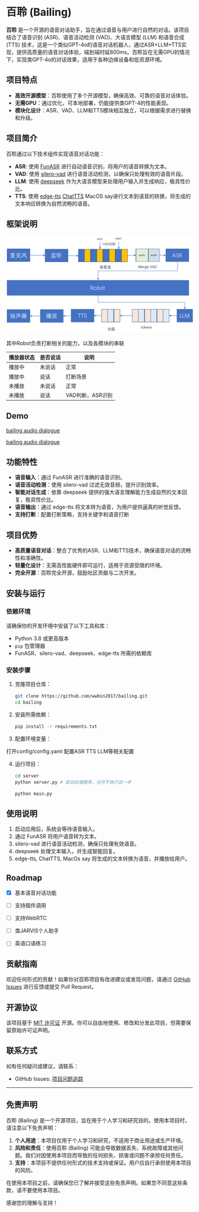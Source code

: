 # 百聆 (Bailing)

**百聆** 是一个开源的语音对话助手，旨在通过语音与用户进行自然的对话。该项目结合了语音识别 (ASR)、语音活动检测 (VAD)、大语言模型 (LLM) 和语音合成 (TTS) 技术，这是一个类似GPT-4o的语音对话机器人，通过ASR+LLM+TTS实现，提供高质量的语音对话体验，端到端时延800ms。百聆旨在无需GPU的情况下，实现类GPT-4o的对话效果，适用于各种边缘设备和低资源环境。


## 项目特点

- **高效开源模型**：百聆使用了多个开源模型，确保高效、可靠的语音对话体验。
- **无需GPU**：通过优化，可本地部署，仍能提供类GPT-4的性能表现。
- **模块化设计**：ASR、VAD、LLM和TTS模块相互独立，可以根据需求进行替换和升级。


## 项目简介

百聆通过以下技术组件实现语音对话功能：

- **ASR**: 使用 [FunASR](https://github.com/modelscope/FunASR) 进行自动语音识别，将用户的语音转换为文本。
- **VAD**: 使用 [silero-vad](https://github.com/snakers4/silero-vad) 进行语音活动检测，以确保只处理有效的语音片段。
- **LLM**: 使用 [deepseek](https://github.com/deepseek-ai/DeepSeek-LLM) 作为大语言模型来处理用户输入并生成响应，极具性价比。
- **TTS**: 使用 [edge-tts](https://github.com/rany2/edge-tts) [ChatTTS](https://github.com/2noise/ChatTTS) MacOS say进行文本到语音的转换，将生成的文本响应转换为自然流畅的语音。


## 框架说明

![百聆流程图](assets/bailing_flowchart.png)

其中Robot负责打断相关的能力，以及各模块的串联

| 播放器状态 | 是否说话 | 说明 |
|----------|----------|----------|
| 播放中 | 未说话 | 正常 |
| 播放中 | 说话 | 打断场景 |
| 未播放| 未说话 | 正常 |
| 未播放| 说话 | VAD判断，ASR识别 |

## Demo

[bailing audio dialogue](https://www.zhihu.com/zvideo/1818998325594177537)

[bailing audio dialogue](https://www.zhihu.com/zvideo/1818994917940260865)


## 功能特性

- **语音输入**：通过 FunASR 进行准确的语音识别。
- **语音活动检测**：使用 silero-vad 过滤无效音频，提升识别效率。
- **智能对话生成**：依靠 deepseek 提供的强大语言理解能力生成自然的文本回复，极具性价比。
- **语音输出**：通过 edge-tts 将文本转为语音，为用户提供逼真的听觉反馈。
- **支持打断**：配置打断策略，支持关键字和语音打断

## 项目优势

- **高质量语音对话**：整合了优秀的ASR、LLM和TTS技术，确保语音对话的流畅性和准确性。
- **轻量化设计**：无需高性能硬件即可运行，适用于资源受限的环境。
- **完全开源**：百聆完全开源，鼓励社区贡献与二次开发。

## 安装与运行

### 依赖环境

请确保你的开发环境中安装了以下工具和库：

- Python 3.8 或更高版本
- `pip` 包管理器
- FunASR、silero-vad、deepseek、edge-tts 所需的依赖库

### 安装步骤

1. 克隆项目仓库：

    ```bash
    git clone https://github.com/wwbin2017/bailing.git
    cd bailing
    ```

2. 安装所需依赖：

    ```bash
    pip install -r requirements.txt
    ```

3. 配置环境变量：

打开config/config.yaml 配置ASR TTS LLM等相关配置

4. 运行项目：

    ```bash 
    cd server
    python server.py # 启动后端服务，也可不执行这一步
    ```
    
    ```bash
    python main.py
    ```

## 使用说明

1. 启动应用后，系统会等待语音输入。
2. 通过 FunASR 将用户语音转为文本。
3. silero-vad 进行语音活动检测，确保只处理有效语音。
4. deepseek 处理文本输入，并生成智能回复。
5. edge-tts, ChatTTS, MacOs say 将生成的文本转换为语音，并播放给用户。


## Roadmap

- [x] 基本语音对话功能
- [ ] 支持插件调用
- [ ] 支持WebRTC
- [ ] 类JARVIS个人助手
- [ ] 英语口语练习


## 贡献指南

欢迎任何形式的贡献！如果你对百聆项目有改进建议或发现问题，请通过 [GitHub Issues](https://github.com/wwbin2017/bailing/issues) 进行反馈或提交 Pull Request。

## 开源协议

该项目基于 [MIT 许可证](LICENSE) 开源。你可以自由地使用、修改和分发此项目，但需要保留原始许可证声明。

## 联系方式

如有任何疑问或建议，请联系：

- GitHub Issues: [项目问题追踪](https://github.com/wwbin2017/bailing/issues)

---

## 免责声明

百聆 (Bailing) 是一个开源项目，旨在用于个人学习和研究目的。使用本项目时，请注意以下免责声明：

1. **个人用途**：本项目仅用于个人学习和研究，不适用于商业用途或生产环境。
2. **风险和责任**：使用百聆 (Bailing) 可能会导致数据丢失、系统故障或其他问题。我们对因使用本项目而导致的任何损失、损害或问题不承担任何责任。
3. **支持**：本项目不提供任何形式的技术支持或保证。用户应自行承担使用本项目的风险。

在使用本项目之前，请确保您已了解并接受这些免责声明。如果您不同意这些条款，请不要使用本项目。

感谢您的理解与支持！
